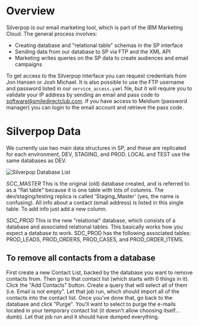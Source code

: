 # Overview
Silverpop is our email marketing tool, which is part of the IBM Marketing Cloud.  The general process involves:
* Creating database and "relational table" schemas in the SP interface
* Sending data from our database to SP via FTP and the XML API
* Marketing writes queries on the SP data to create audiences and email campaigns

To get access to the Silverpop interface you can request credentials from Jon Hansen or Josh Michael.  It is also possible to use the FTP username and password listed in our `service_access.yaml` file, but it will require you to validate your IP address by sending an email and pass code to software@smiledirectclub.com.  If you have access to Meldium (password manager) you can login to the email account and retrieve the pass code.

# Silverpop Data
We currently use two main data structures in SP, and these are replicated for each environment, DEV, STAGING, and PROD.  LOCAL and TEST use the same databases as DEV.

![Silverpop Database List](file:///Users/jmhansen/Desktop/Screen%20Shot%202016-11-09%20at%2010.39.48%20AM.png)

*SCC_MASTER*
This is the original (old) database created, and is referred to as a "flat table" because it is one table with lots of columns.  The dev/staging/testing replica is called 'Staging_Master' (yes, the name is confusing).  All info about a contact (email address) is listed in this single table.  To add info just add a new column.

*SDC_PROD*
This is the new "relational" database, which consists of a database and associated relational tables.  This basically works how you expect a database to work.  SDC_PROD has the following associated tables: PROD_LEADS, PROD_ORDERS, PROD_CASES, and PROD_ORDER_ITEMS.


## To remove all contacts from a database

First create a new Contact List, backed by the database you want to remove contacts from.  Then go to that contact list (which starts with 0 things in it).  Click the "Add Contacts" button.  Create a query that will select all of them (i.e. Email is not empty".  Let that job run, which should import all of the contacts into the contact list.  Once you've done that, go back to the database and click "Purge".  You'll want to select to purge the e-mails located in your temporary contact list (it doesn't allow choosing itself... dumb).  Let that job run and it should have dumped everything.